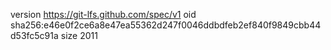 version https://git-lfs.github.com/spec/v1
oid sha256:e46e0f2ce6a8e47ea55362d247f0046ddbdfeb2ef840f9849cbb44d53fc5c91a
size 2011
